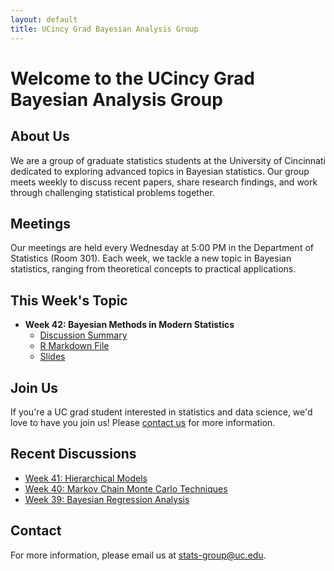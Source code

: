 ```yaml
---
layout: default
title: UCincy Grad Bayesian Analysis Group
---
```


# Welcome to the UCincy Grad Bayesian Analysis Group

## About Us
We are a group of graduate statistics students at the University of Cincinnati dedicated to exploring advanced topics in Bayesian statistics. Our group meets weekly to discuss recent papers, share research findings, and work through challenging statistical problems together.

## Meetings
Our meetings are held every Wednesday at 5:00 PM in the Department of Statistics (Room 301). Each week, we tackle a new topic in Bayesian statistics, ranging from theoretical concepts to practical applications.

## This Week's Topic
- **Week 42: Bayesian Methods in Modern Statistics**
  - [Discussion Summary](/week-42/)
  - [R Markdown File](/2023/11/04/first/)
  - [Slides](/week-42/slides-42.pdf)


## Join Us
If you're a UC grad student interested in statistics and data science, we'd love to have you join us! Please [contact us](mailto:stats-group@uc.edu) for more information.

## Recent Discussions
- [Week 41: Hierarchical Models](/week-41/)
- [Week 40: Markov Chain Monte Carlo Techniques](/week-40/)
- [Week 39: Bayesian Regression Analysis](/week-39/)

## Contact
For more information, please email us at [stats-group@uc.edu](mailto:stats-group@uc.edu).
